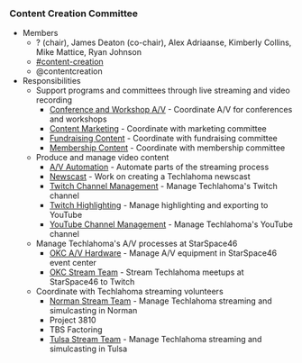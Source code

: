 ### Content Creation Committee
* Members
  * ? (chair), James Deaton (co-chair), Alex Adriaanse, Kimberly Collins, Mike Mattice, Ryan Johnson
  * [#content-creation](https://techlahoma.slack.com/messages/content-creation)
  * @contentcreation
* Responsibilities
  * Support programs and committees through live streaming and video recording
    * [Conference and Workshop A/V](Conference_and_Workshop_AV_Team.md) - Coordinate A/V for conferences and workshops
    * [Content Marketing](Content_Marketing_Team.md) - Coordinate with marketing committee
    * [Fundraising Content](Fundraising_Content_Team.md) - Coordinate with fundraising committee
    * [Membership Content](Membership_Content_Team.md) - Coordinate with membership committee
  * Produce and manage video content
    * [A/V Automation](AV_Automation_Team.md) - Automate parts of the streaming process
    * [Newscast](Newscast.md) - Work on creating a Techlahoma newscast
    * [Twitch Channel Management](Twitch_Channel_Management_Team.md) - Manage Techlahoma's Twitch channel
    * [Twitch Highlighting](Twitch_Highlighting_Team.md) - Manage highlighting and exporting to YouTube
    * [YouTube Channel Management](YouTube_Channel_Management_Team.md) - Manage Techlahoma's YouTube channel
  * Manage Techlahoma's A/V processes at StarSpace46
    * [OKC A/V Hardware](OKC_AV_Hardware_Team.md) - Manage A/V equipment in StarSpace46 event center
    * [OKC Stream Team](OKC_Stream_Team.md) - Stream Techlahoma meetups at StarSpace46 to Twitch
  * Coordinate with Techlahoma streaming volunteers
    * [Norman Stream Team](Norman_Stream_Team.md) - Manage Techlahoma streaming and simulcasting in Norman
    * Project 3810
    * TBS Factoring
    * [Tulsa Stream Team](Tulsa_Stream_Team.md) - Manage Techlahoma streaming and simulcasting in Tulsa
